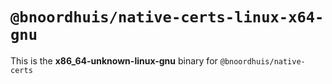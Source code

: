 # `@bnoordhuis/native-certs-linux-x64-gnu`

This is the **x86_64-unknown-linux-gnu** binary for `@bnoordhuis/native-certs`
